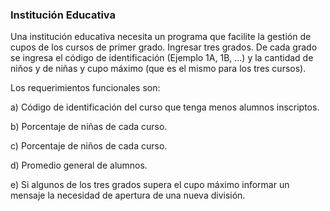 ### Institución Educativa

Una institución educativa necesita un programa que facilite la gestión de cupos de los cursos de primer grado. Ingresar tres grados. De cada grado se ingresa el código de identificación (Ejemplo 1A, 1B, ...) y la cantidad de niños y de niñas y cupo máximo (que es el mismo para los tres cursos).

Los requerimientos funcionales son:

a)  Código de identificación del curso que tenga menos alumnos inscriptos.

b)  Porcentaje de niñas de cada curso.

c)  Porcentaje de niños de cada curso.

d)  Promedio general de alumnos.

e) Si algunos de los tres grados supera el cupo máximo informar un mensaje la necesidad de apertura de una nueva división.